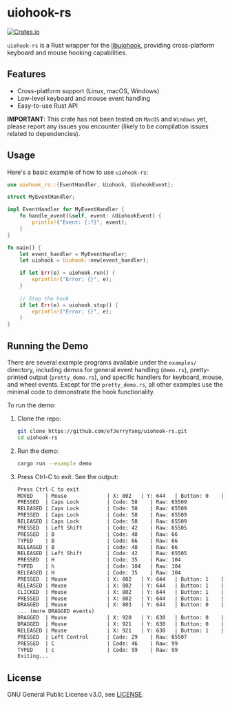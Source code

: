 # uiohook-rs

[![Crates.io](https://img.shields.io/crates/v/uiohook-rs.svg)](https://crates.io/crates/uiohook-rs)

`uiohook-rs` is a Rust wrapper for the [libuiohook](https://github.com/kwhat/libuiohook), providing cross-platform keyboard and mouse hooking capabilities.

## Features

- Cross-platform support (Linux, macOS, Windows)
- Low-level keyboard and mouse event handling
- Easy-to-use Rust API

**IMPORTANT**: This crate has not been tested on `MacOS` and `Windows` yet, please report any issues you encounter (likely to be compilation issues related to dependencies).

## Usage

Here's a basic example of how to use `uiohook-rs`:

```rust
use uiohook_rs::{EventHandler, Uiohook, UiohookEvent};

struct MyEventHandler;

impl EventHandler for MyEventHandler {
    fn handle_event(&self, event: &UiohookEvent) {
        println!("Event: {:?}", event);
    }
}

fn main() {
    let event_handler = MyEventHandler;
    let uiohook = Uiohook::new(event_handler);

    if let Err(e) = uiohook.run() {
        eprintln!("Error: {}", e);
    }
    
    // Stop the hook
    if let Err(e) = uiohook.stop() {
        eprintln!("Error: {}", e);
    }
}
```

## Running the Demo

There are several example programs available under the `examples/` directory, including demos for general event handling (`demo.rs`), pretty-printed output (`pretty_demo.rs`), and specific handlers for keyboard, mouse, and wheel events. Except for the `pretty_demo.rs`, all other examples use the minimal code to demonstrate the hook functionality.

To run the demo:

1. Clone the repo:

   ```sh
   git clone https://github.com/efJerryYang/uiohook-rs.git
   cd uiohook-rs
   ```

2. Run the demo:

   ```sh
   cargo run --example demo
   ```

3. Press Ctrl-C to exit. See the output:

    ```txt
    Press Ctrl-C to exit
    MOVED    | Mouse             | X: 802   | Y: 644   | Button: 0    | Clicks: 0   
    PRESSED  | Caps Lock         | Code: 58    | Raw: 65509
    RELEASED | Caps Lock         | Code: 58    | Raw: 65509
    PRESSED  | Caps Lock         | Code: 58    | Raw: 65509
    RELEASED | Caps Lock         | Code: 58    | Raw: 65509
    PRESSED  | Left Shift        | Code: 42    | Raw: 65505
    PRESSED  | B                 | Code: 48    | Raw: 66   
    TYPED    | B                 | Code: 66    | Raw: 66   
    RELEASED | B                 | Code: 48    | Raw: 66   
    RELEASED | Left Shift        | Code: 42    | Raw: 65505
    PRESSED  | H                 | Code: 35    | Raw: 104  
    TYPED    | h                 | Code: 104   | Raw: 104  
    RELEASED | H                 | Code: 35    | Raw: 104  
    PRESSED  | Mouse             | X: 802   | Y: 644   | Button: 1    | Clicks: 1   
    RELEASED | Mouse             | X: 802   | Y: 644   | Button: 1    | Clicks: 1   
    CLICKED  | Mouse             | X: 802   | Y: 644   | Button: 1    | Clicks: 1   
    PRESSED  | Mouse             | X: 802   | Y: 644   | Button: 1    | Clicks: 1   
    DRAGGED  | Mouse             | X: 803   | Y: 644   | Button: 0    | Clicks: 1   
    ... (more DRAGGED events)
    DRAGGED  | Mouse             | X: 920   | Y: 630   | Button: 0    | Clicks: 0   
    DRAGGED  | Mouse             | X: 921   | Y: 630   | Button: 0    | Clicks: 0   
    RELEASED | Mouse             | X: 921   | Y: 630   | Button: 1    | Clicks: 0   
    PRESSED  | Left Control      | Code: 29    | Raw: 65507
    PRESSED  | C                 | Code: 46    | Raw: 99   
    TYPED    | c                 | Code: 99    | Raw: 99   
    Exiting...
    ```

## License

GNU General Public License v3.0, see [LICENSE](LICENSE).
